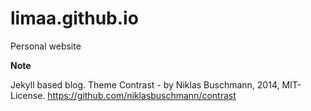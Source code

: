 # limaa.github.io

Personal website

**Note**

Jekyll based blog. Theme Contrast - by Niklas Buschmann, 2014, MIT-License.
https://github.com/niklasbuschmann/contrast

